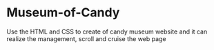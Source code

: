 # Museum-of-Candy
Use the HTML and CSS to create of candy museum website and it can realize the management, scroll and cruise the web page
